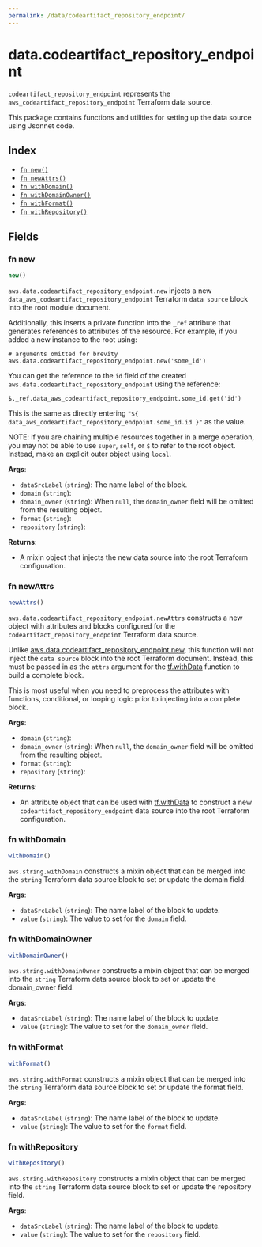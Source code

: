 ```yaml
---
permalink: /data/codeartifact_repository_endpoint/
---
```


# data.codeartifact_repository_endpoint

`codeartifact_repository_endpoint` represents the `aws_codeartifact_repository_endpoint` Terraform data source.



This package contains functions and utilities for setting up the data source using Jsonnet code.


## Index

* [`fn new()`](#fn-new)
* [`fn newAttrs()`](#fn-newattrs)
* [`fn withDomain()`](#fn-withdomain)
* [`fn withDomainOwner()`](#fn-withdomainowner)
* [`fn withFormat()`](#fn-withformat)
* [`fn withRepository()`](#fn-withrepository)

## Fields

### fn new

```ts
new()
```


`aws.data.codeartifact_repository_endpoint.new` injects a new `data_aws_codeartifact_repository_endpoint` Terraform `data source`
block into the root module document.

Additionally, this inserts a private function into the `_ref` attribute that generates references to attributes of the
resource. For example, if you added a new instance to the root using:

    # arguments omitted for brevity
    aws.data.codeartifact_repository_endpoint.new('some_id')

You can get the reference to the `id` field of the created `aws.data.codeartifact_repository_endpoint` using the reference:

    $._ref.data_aws_codeartifact_repository_endpoint.some_id.get('id')

This is the same as directly entering `"${ data_aws_codeartifact_repository_endpoint.some_id.id }"` as the value.

NOTE: if you are chaining multiple resources together in a merge operation, you may not be able to use `super`, `self`,
or `$` to refer to the root object. Instead, make an explicit outer object using `local`.

**Args**:
  - `dataSrcLabel` (`string`): The name label of the block.
  - `domain` (`string`): 
  - `domain_owner` (`string`):  When `null`, the `domain_owner` field will be omitted from the resulting object.
  - `format` (`string`): 
  - `repository` (`string`): 

**Returns**:
- A mixin object that injects the new data source into the root Terraform configuration.


### fn newAttrs

```ts
newAttrs()
```


`aws.data.codeartifact_repository_endpoint.newAttrs` constructs a new object with attributes and blocks configured for the `codeartifact_repository_endpoint`
Terraform data source.

Unlike [aws.data.codeartifact_repository_endpoint.new](#fn-codeartifactrepositoryendpointnew), this function will not inject the `data source`
block into the root Terraform document. Instead, this must be passed in as the `attrs` argument for the
[tf.withData](https://github.com/tf-libsonnet/core/tree/main/docs#fn-withdata) function to build a complete block.

This is most useful when you need to preprocess the attributes with functions, conditional, or looping logic prior to
injecting into a complete block.

**Args**:
  - `domain` (`string`): 
  - `domain_owner` (`string`):  When `null`, the `domain_owner` field will be omitted from the resulting object.
  - `format` (`string`): 
  - `repository` (`string`): 

**Returns**:
  - An attribute object that can be used with [tf.withData](https://github.com/tf-libsonnet/core/tree/main/docs#fn-withdata) to construct a new `codeartifact_repository_endpoint` data source into the root Terraform configuration.


### fn withDomain

```ts
withDomain()
```

`aws.string.withDomain` constructs a mixin object that can be merged into the `string`
Terraform data source block to set or update the domain field.



**Args**:
  - `dataSrcLabel` (`string`): The name label of the block to update.
  - `value` (`string`): The value to set for the `domain` field.


### fn withDomainOwner

```ts
withDomainOwner()
```

`aws.string.withDomainOwner` constructs a mixin object that can be merged into the `string`
Terraform data source block to set or update the domain_owner field.



**Args**:
  - `dataSrcLabel` (`string`): The name label of the block to update.
  - `value` (`string`): The value to set for the `domain_owner` field.


### fn withFormat

```ts
withFormat()
```

`aws.string.withFormat` constructs a mixin object that can be merged into the `string`
Terraform data source block to set or update the format field.



**Args**:
  - `dataSrcLabel` (`string`): The name label of the block to update.
  - `value` (`string`): The value to set for the `format` field.


### fn withRepository

```ts
withRepository()
```

`aws.string.withRepository` constructs a mixin object that can be merged into the `string`
Terraform data source block to set or update the repository field.



**Args**:
  - `dataSrcLabel` (`string`): The name label of the block to update.
  - `value` (`string`): The value to set for the `repository` field.
